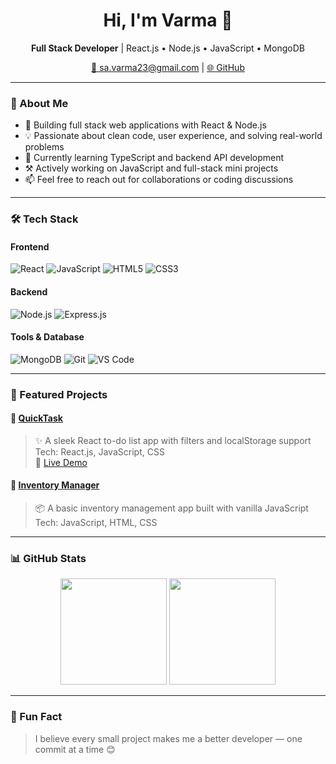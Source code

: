 <h1 align="center">Hi, I'm Varma 👋</h1>
<p align="center">
  <b>Full Stack Developer</b> | React.js • Node.js • JavaScript • MongoDB
</p>

<p align="center">
  <a href="mailto:sa.varma23@gmail.com">📧 sa.varma23@gmail.com</a> |
  <a href="https://github.com/Varma2327">🌐 GitHub</a>
</p>

---

### 🚀 About Me

- 🔭 Building full stack web applications with React & Node.js
- 💡 Passionate about clean code, user experience, and solving real-world problems
- 🌱 Currently learning TypeScript and backend API development
- ⚒️ Actively working on JavaScript and full-stack mini projects
- 📫 Feel free to reach out for collaborations or coding discussions

---

### 🛠️ Tech Stack

#### Frontend  
![React](https://img.shields.io/badge/React-20232a?style=for-the-badge&logo=react&logoColor=61DAFB)
![JavaScript](https://img.shields.io/badge/JavaScript-F7DF1E?style=for-the-badge&logo=javascript&logoColor=000)
![HTML5](https://img.shields.io/badge/HTML5-E34F26?style=for-the-badge&logo=html5&logoColor=fff)
![CSS3](https://img.shields.io/badge/CSS3-1572B6?style=for-the-badge&logo=css3&logoColor=fff)

#### Backend  
![Node.js](https://img.shields.io/badge/Node.js-339933?style=for-the-badge&logo=node.js&logoColor=fff)
![Express.js](https://img.shields.io/badge/Express.js-000?style=for-the-badge&logo=express&logoColor=fff)

#### Tools & Database  
![MongoDB](https://img.shields.io/badge/MongoDB-47A248?style=for-the-badge&logo=mongodb&logoColor=fff)
![Git](https://img.shields.io/badge/Git-F05032?style=for-the-badge&logo=git&logoColor=fff)
![VS Code](https://img.shields.io/badge/VS_Code-007ACC?style=for-the-badge&logo=visual-studio-code&logoColor=fff)

---

### 🌟 Featured Projects

#### 🔹 [QuickTask](https://github.com/Varma2327/quicktask)
> ✨ A sleek React to-do list app with filters and localStorage support  
Tech: React.js, JavaScript, CSS  
🔗 [Live Demo](https://to23doapp.netlify.app/)

#### 🔹 [Inventory Manager](https://github.com/Varma2327/Inventory)
> 📦 A basic inventory management app built with vanilla JavaScript  
Tech: JavaScript, HTML, CSS

---

### 📊 GitHub Stats

<p align="center">
  <img src="https://github-readme-stats.vercel.app/api?username=Varma2327&show_icons=true&theme=radical" height="170px"/>
  <img src="https://github-readme-stats.vercel.app/api/top-langs/?username=Varma2327&layout=compact&theme=radical" height="170px"/>
</p>

---

### 📌 Fun Fact

> I believe every small project makes me a better developer — one commit at a time 😊
